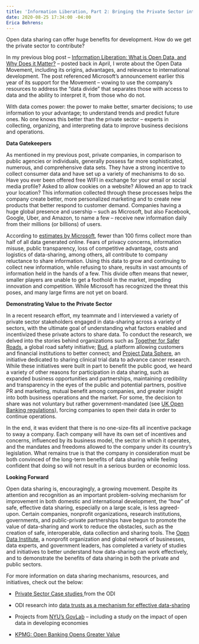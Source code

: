 ```yaml
---
title: 'Information Liberation, Part 2: Bringing the Private Sector into the Movement'
date: 2020-08-25 17:34:00 -04:00
Erica Behrens: 
---
```


Open data sharing can offer huge benefits for development. How do we get the private sector to contribute?

In my previous blog post – [Information Liberation: What is Open Data, and Why Does it Matter?](https://dai-global-digital.com/information-liberation-what-is-open-data-and-why-does-it-matter.html) – posted back in April, I wrote about the Open Data Movement, including its origins, advantages, and relevance to international development. The post referenced Microsoft’s announcement earlier this year of its support for the Movement – vowing to use the company’s resources to address the “data divide” that separates those with access to data and the ability to interpret it, from those who do not.

With data comes power: the power to make better, smarter decisions; to use information to your advantage; to understand trends and predict future ones. No one knows this better than the private sector – experts in collecting, organizing, and interpreting data to improve business decisions and operations.

**<!--more-->**

**Data Gatekeepers**

As mentioned in my previous post, private companies, in comparison to public agencies or individuals, generally possess far more sophisticated, numerous, and comprehensive data sets. They have a strong incentive to collect consumer data and have set up a variety of mechanisms to do so. Have you ever been offered free WIFI in exchange for your email or social media profile? Asked to allow cookies on a website? Allowed an app to track your location? This information collected through these processes helps the company create better, more personalized marketing and to create new products that better respond to customer demand. Companies having a huge global presence and usership – such as Microsoft, but also Facebook, Google, Uber, and Amazon, to name a few – receive new information daily from their millions (or billions) of users.

According to [estimates by Microsoft](https://blogs.microsoft.com/on-the-issues/2020/04/21/open-data-campaign-divide/), fewer than 100 firms collect more than half of all data generated online. Fears of privacy concerns, information misuse, public transparency, loss of competitive advantage, costs and logistics of data-sharing, among others, all contribute to company reluctance to share information. Using this data to grow and continuing to collect new information, while refusing to share, results in vast amounts of information held in the hands of a few. This divide often means that newer, smaller players are unable to get a foothold in the market, impeding innovation and competition. While Microsoft has recognized the threat this poses, and many large firms are not yet on board.

**Demonstrating Value to the Private Sector**

In a recent research effort, my teammate and I interviewed a variety of private sector stakeholders engaged in data-sharing across a variety of sectors, with the ultimate goal of understanding what factors enabled and incentivized these private actors to share data. To conduct the research, we delved into the stories behind organizations such as [Together for Safer Roads](http://www.togetherforsaferroads.org/), a global road safety initiative; [Bud](http://www.thisisbud.com/), a platform allowing customers and financial institutions to better connect; and [Project Data Sphere](http://www.projectdatasphere.org/), an initiative dedicated to sharing clinical trial data to advance cancer research. While these initiatives were built in part to benefit the public good, we heard a variety of other reasons for participation in data sharing, such as expanded business opportunities and partnerships, maintaining credibility and transparency in the eyes of the public and potential partners, positive PR and marketing, mutual benefit among companies, and greater insight into both business operations and the market. For some, the decision to share was not voluntary but rather government-mandated (see [UK Open Banking regulations](https://www.openbanking.org.uk/)), forcing companies to open their data in order to continue operations.

In the end, it was evident that there is no one-size-fits all incentive package to sway a company. Each company will have its own set of incentives and concerns, influenced by its business model, the sector in which it operates, and the mandates and freedoms allowed to the company under its country’s legislation. What remains true is that the company in consideration must be both convinced of the long-term benefits of data sharing while feeling confident that doing so will not result in a serious burden or economic loss.

**Looking Forward**

Open data sharing is, encouragingly, a growing movement. Despite its attention and recognition as an important problem-solving mechanism for improvement in both domestic and international development, the “how” of safe, effective data sharing, especially on a large scale, is less agreed-upon. Certain companies, nonprofit organizations, research institutions, governments, and public-private partnerships have begun to promote the value of data-sharing and work to reduce the obstacles, such as the creation of safe, interoperable, data collection and sharing tools. The [Open Data Institute](https://theodi.org/), a nonprofit organization and global network of businesses, data experts, and government leaders, has completed a variety of studies and initiatives to better understand how data-sharing can work effectively, and to demonstrate the benefits of data sharing in both the private and public sectors.

For more information on data sharing mechanisms, resources, and initiatives, check out the below:

* [Private Sector Case studies ](https://theodi.org/service/business-data-sharing/#1583247173913-55b17701-0733)from the ODI

* ODI research into [data trusts as a mechanism for effective data-sharing](https://theodi.org/article/defining-a-data-trust/)

* Projects from [NYU’s GovLab](http://www.thegovlab.org/projects.html) – including a study on the impact of open data in developing economies

* [KPMG: Open Banking Opens Greater Value](https://home.kpmg/xx/en/home/insights/2019/05/open-banking-for-greater-customer-value-fs.html)